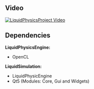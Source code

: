 <a id="top"></a>

## Video
[![LiquidPhysicsProject Video](https://img.youtube.com/vi/2ggfZliqLjA/0.jpg)](https://www.youtube.com/watch?v=2ggfZliqLjA)

## Dependencies

**LiquidPhysicsEngine:**
* OpenCL

**LiquidSimulation:**
* LiquidPhysicEngine
* Qt5 (Modules: Core, Gui and Widgets)
